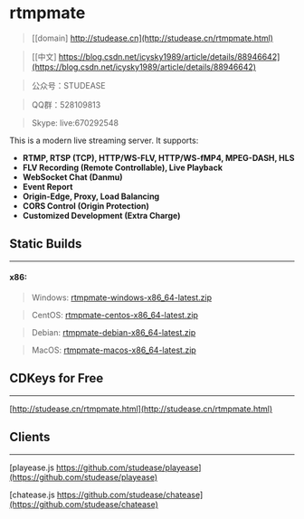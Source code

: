 ﻿# rtmpmate

> [[domain] http://studease.cn](http://studease.cn/rtmpmate.html)

> [[中文] https://blog.csdn.net/icysky1989/article/details/88946642](https://blog.csdn.net/icysky1989/article/details/88946642)

> 公众号：STUDEASE

> QQ群：528109813

> Skype: live:670292548

This is a modern live streaming server. It supports:

* **RTMP, RTSP (TCP), HTTP/WS-FLV, HTTP/WS-fMP4, MPEG-DASH, HLS**
* **FLV Recording (Remote Controllable), Live Playback**
* **WebSocket Chat (Danmu)**
* **Event Report**
* **Origin-Edge, Proxy, Load Balancing**
* **CORS Control (Origin Protection)**
* **Customized Development (Extra Charge)**


## Static Builds
----------------

#### x86:

> Windows: [rtmpmate-windows-x86_64-latest.zip](http://studease.cn/static/rtmpmate-windows-x86_64-latest.zip)

> CentOS: [rtmpmate-centos-x86_64-latest.zip](http://studease.cn/static/rtmpmate-centos-x86_64-latest.zip)

> Debian: [rtmpmate-debian-x86_64-latest.zip](http://studease.cn/static/rtmpmate-debian-x86_64-latest.zip)

> MacOS: [rtmpmate-macos-x86_64-latest.zip](http://studease.cn/static/rtmpmate-macos-x86_64-latest.zip)


## CDKeys for Free
------------------

[http://studease.cn/rtmpmate.html](http://studease.cn/rtmpmate.html)


## Clients
----------

[playease.js https://github.com/studease/playease](https://github.com/studease/playease)

[chatease.js https://github.com/studease/chatease](https://github.com/studease/chatease)
